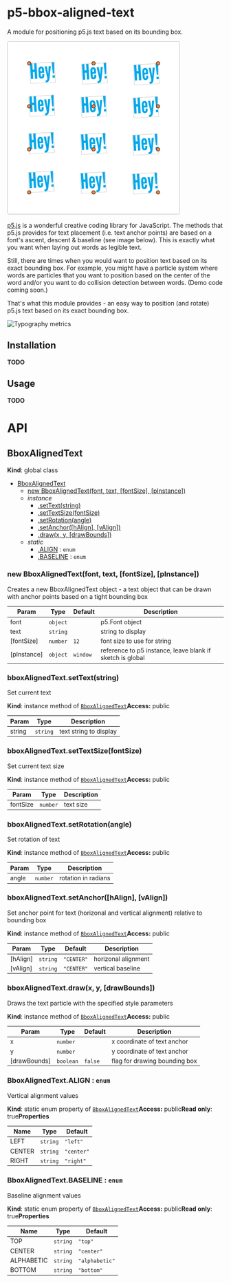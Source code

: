 p5-bbox-aligned-text
====================

A module for positioning p5.js text based on its bounding box.

![Example](readme-assets/rotate-demo.gif)

[p5.js](http://p5js.org/) is a wonderful creative coding library for JavaScript. The methods that p5.js provides for text placement (i.e. text anchor points) are based on a font's ascent, descent & baseline (see image below). This is exactly what you want when laying out words as legible text.

Still, there are times when you would want to position text based on its exact bounding box. For example, you might have a particle system where words are particles that you want to position based on the center of the word and/or you want to do collision detection between words. (Demo code coming soon.)

That's what this module provides - an easy way to position (and rotate) p5.js text based on its exact bounding box.

![Typography metrics](https://upload.wikimedia.org/wikipedia/commons/thumb/3/39/Typography_Line_Terms.svg/2000px-Typography_Line_Terms.svg.png)

Installation
------------

**TODO**

Usage
-----

**TODO**

API
===

<a name="BboxAlignedText"></a>

BboxAlignedText
---------------

**Kind**: global class

-	[BboxAlignedText](#BboxAlignedText)
	-	[new BboxAlignedText(font, text, [fontSize], [pInstance])](#new_BboxAlignedText_new)
	-	*instance*
		-	[.setText(string)](#BboxAlignedText+setText)
		-	[.setTextSize(fontSize)](#BboxAlignedText+setTextSize)
		-	[.setRotation(angle)](#BboxAlignedText+setRotation)
		-	[.setAnchor([hAlign], [vAlign])](#BboxAlignedText+setAnchor)
		-	[.draw(x, y, [drawBounds])](#BboxAlignedText+draw)
	-	*static*
		-	[.ALIGN](#BboxAlignedText.ALIGN) : <code>enum</code>
		-	[.BASELINE](#BboxAlignedText.BASELINE) : <code>enum</code>

<a name="new_BboxAlignedText_new"></a>

### new BboxAlignedText(font, text, [fontSize], [pInstance])

Creates a new BboxAlignedText object - a text object that can be drawn with anchor points based on a tight bounding box

| Param       | Type                | Default             | Description                                               |
|-------------|---------------------|---------------------|-----------------------------------------------------------|
| font        | <code>object</code> |                     | p5.Font object                                            |
| text        | <code>string</code> |                     | string to display                                         |
| [fontSize]  | <code>number</code> | <code>12</code>     | font size to use for string                               |
| [pInstance] | <code>object</code> | <code>window</code> | reference to p5 instance, leave blank if sketch is global |

<a name="BboxAlignedText+setText"></a>

### bboxAlignedText.setText(string)

Set current text

**Kind**: instance method of <code>[BboxAlignedText](#BboxAlignedText)</code>**Access:** public

| Param  | Type                | Description            |
|--------|---------------------|------------------------|
| string | <code>string</code> | text string to display |

<a name="BboxAlignedText+setTextSize"></a>

### bboxAlignedText.setTextSize(fontSize)

Set current text size

**Kind**: instance method of <code>[BboxAlignedText](#BboxAlignedText)</code>**Access:** public

| Param    | Type                | Description |
|----------|---------------------|-------------|
| fontSize | <code>number</code> | text size   |

<a name="BboxAlignedText+setRotation"></a>

### bboxAlignedText.setRotation(angle)

Set rotation of text

**Kind**: instance method of <code>[BboxAlignedText](#BboxAlignedText)</code>**Access:** public

| Param | Type                | Description         |
|-------|---------------------|---------------------|
| angle | <code>number</code> | rotation in radians |

<a name="BboxAlignedText+setAnchor"></a>

### bboxAlignedText.setAnchor([hAlign], [vAlign])

Set anchor point for text (horizonal and vertical alignment) relative to bounding box

**Kind**: instance method of <code>[BboxAlignedText](#BboxAlignedText)</code>**Access:** public

| Param    | Type                | Default                         | Description         |
|----------|---------------------|---------------------------------|---------------------|
| [hAlign] | <code>string</code> | <code>&quot;CENTER&quot;</code> | horizonal alignment |
| [vAlign] | <code>string</code> | <code>&quot;CENTER&quot;</code> | vertical baseline   |

<a name="BboxAlignedText+draw"></a>

### bboxAlignedText.draw(x, y, [drawBounds])

Draws the text particle with the specified style parameters

**Kind**: instance method of <code>[BboxAlignedText](#BboxAlignedText)</code>**Access:** public

| Param        | Type                 | Default            | Description                   |
|--------------|----------------------|--------------------|-------------------------------|
| x            | <code>number</code>  |                    | x coordinate of text anchor   |
| y            | <code>number</code>  |                    | y coordinate of text anchor   |
| [drawBounds] | <code>boolean</code> | <code>false</code> | flag for drawing bounding box |

<a name="BboxAlignedText.ALIGN"></a>

### BboxAlignedText.ALIGN : <code>enum</code>

Vertical alignment values

**Kind**: static enum property of <code>[BboxAlignedText](#BboxAlignedText)</code>**Access:** public**Read only**: true**Properties**

| Name   | Type                | Default                         |
|--------|---------------------|---------------------------------|
| LEFT   | <code>string</code> | <code>&quot;left&quot;</code>   |
| CENTER | <code>string</code> | <code>&quot;center&quot;</code> |
| RIGHT  | <code>string</code> | <code>&quot;right&quot;</code>  |

<a name="BboxAlignedText.BASELINE"></a>

### BboxAlignedText.BASELINE : <code>enum</code>

Baseline alignment values

**Kind**: static enum property of <code>[BboxAlignedText](#BboxAlignedText)</code>**Access:** public**Read only**: true**Properties**

| Name       | Type                | Default                             |
|------------|---------------------|-------------------------------------|
| TOP        | <code>string</code> | <code>&quot;top&quot;</code>        |
| CENTER     | <code>string</code> | <code>&quot;center&quot;</code>     |
| ALPHABETIC | <code>string</code> | <code>&quot;alphabetic&quot;</code> |
| BOTTOM     | <code>string</code> | <code>&quot;bottom&quot;</code>     |
